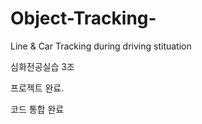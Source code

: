 # Object-Tracking-
Line &amp; Car Tracking during driving stituation

심화전공실습 3조

프로젝트 완료.

코드 통합 완료


